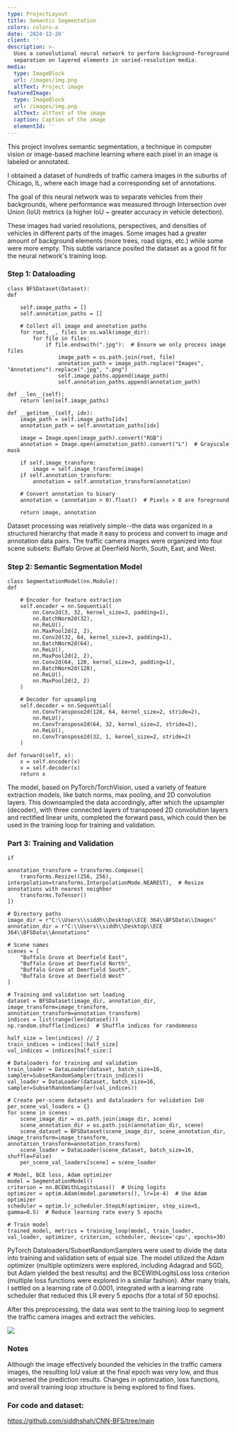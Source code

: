 ```yaml
---
type: ProjectLayout
title: Semantic Segmentation
colors: colors-a
date: '2024-12-20'
client: ''
description: >-
  Uses a convolutional neural network to perform background-foreground
  separation on layered elements in varied-resolution media.
media:
  type: ImageBlock
  url: /images/img.png
  altText: Project image
featuredImage:
  type: ImageBlock
  url: /images/img.png
  altText: altText of the image
  caption: Caption of the image
  elementId: ''
---
```

This project involves semantic segmentation, a technique in computer vision or image-based machine learning where each pixel in an image is labeled or annotated.

I obtained a dataset of hundreds of traffic camera images in the suburbs of Chicago, IL, where each image had a corresponding set of annotations.

The goal of this neural network was to separate vehicles from their backgrounds, where performance was measured through Intersection over Union (IoU) metrics (a higher IoU \~ greater accuracy in vehicle detection).

These images had varied resolutions, perspectives, and densities of vehicles in different parts of the images. Some images had a greater amount of background elements (more trees, road signs, etc.) while some were more empty. This subtle variance posited the dataset as a good fit for the neural network's training loop.



### Step 1: Dataloading

```
class BFSDataset(Dataset):
def 
```

```
    self.image_paths = []
    self.annotation_paths = []

    # Collect all image and annotation paths
    for root, _, files in os.walk(image_dir):
        for file in files:
            if file.endswith(".jpg"):  # Ensure we only process image files
                image_path = os.path.join(root, file)
                annotation_path = image_path.replace("Images", "Annotations").replace(".jpg", ".png")
                self.image_paths.append(image_path)
                self.annotation_paths.append(annotation_path)

def __len__(self):
    return len(self.image_paths)

def __getitem__(self, idx):
    image_path = self.image_paths[idx]
    annotation_path = self.annotation_paths[idx]

    image = Image.open(image_path).convert("RGB")
    annotation = Image.open(annotation_path).convert("L")  # Grayscale mask

    if self.image_transform:
        image = self.image_transform(image)
    if self.annotation_transform:
        annotation = self.annotation_transform(annotation)

    # Convert annotation to binary
    annotation = (annotation > 0).float()  # Pixels > 0 are foreground

    return image, annotation
```



Dataset processing was relatively simple--the data was organized in a structured hierarchy that made it easy to process and convert to image and annotation data pairs. The traffic camera images were organized into four scene subsets: Buffalo Grove at Deerfield North, South, East, and West.



### Step 2: Semantic Segmentation Model

```
class SegmentationModel(nn.Module):
def 
```

```
    # Encoder for feature extraction
    self.encoder = nn.Sequential(
        nn.Conv2d(3, 32, kernel_size=3, padding=1),
        nn.BatchNorm2d(32),
        nn.ReLU(),
        nn.MaxPool2d(2, 2),
        nn.Conv2d(32, 64, kernel_size=3, padding=1),
        nn.BatchNorm2d(64),
        nn.ReLU(),
        nn.MaxPool2d(2, 2),
        nn.Conv2d(64, 128, kernel_size=3, padding=1),
        nn.BatchNorm2d(128),
        nn.ReLU(),
        nn.MaxPool2d(2, 2)
    )

    # Decoder for upsampling
    self.decoder = nn.Sequential(
        nn.ConvTranspose2d(128, 64, kernel_size=2, stride=2),
        nn.ReLU(),
        nn.ConvTranspose2d(64, 32, kernel_size=2, stride=2),
        nn.ReLU(),
        nn.ConvTranspose2d(32, 1, kernel_size=2, stride=2)
    )

def forward(self, x):
    x = self.encoder(x)
    x = self.decoder(x)
    return x
```



The model, based on PyTorch/TorchVision, used a variety of feature extraction models, like batch norms, max pooling, and 2D convolution layers. This downsampled the data accordingly, after which the upsampler (decoder), with three connected layers of transposed 2D convolution layers and rectified linear units, completed the forward pass, which could then be used in the training loop for training and validation.

### Part 3: Training and Validation

```
if 
```

```
annotation_transform = transforms.Compose([
    transforms.Resize((256, 256), interpolation=transforms.InterpolationMode.NEAREST),  # Resize annotations with nearest neighbor
    transforms.ToTensor()
])

# Directory paths
image_dir = r"C:\\Users\\siddh\\Desktop\\ECE 364\\BFSData\\Images"
annotation_dir = r"C:\\Users\\siddh\\Desktop\\ECE 364\\BFSData\\Annotations"

# Scene names
scenes = [
    "Buffalo Grove at Deerfield East",
    "Buffalo Grove at Deerfield North",
    "Buffalo Grove at Deerfield South",
    "Buffalo Grove at Deerfield West"
]

# Training and validation set loading
dataset = BFSDataset(image_dir, annotation_dir, image_transform=image_transform, annotation_transform=annotation_transform)
indices = list(range(len(dataset)))
np.random.shuffle(indices)  # Shuffle indices for randomness

half_size = len(indices) // 2
train_indices = indices[:half_size]
val_indices = indices[half_size:]

# Dataloaders for training and validation
train_loader = DataLoader(dataset, batch_size=16, sampler=SubsetRandomSampler(train_indices))
val_loader = DataLoader(dataset, batch_size=16, sampler=SubsetRandomSampler(val_indices))

# Create per-scene datasets and dataloaders for validation IoU
per_scene_val_loaders = {}
for scene in scenes:
    scene_image_dir = os.path.join(image_dir, scene)
    scene_annotation_dir = os.path.join(annotation_dir, scene)
    scene_dataset = BFSDataset(scene_image_dir, scene_annotation_dir, image_transform=image_transform, annotation_transform=annotation_transform)
    scene_loader = DataLoader(scene_dataset, batch_size=16, shuffle=False)
    per_scene_val_loaders[scene] = scene_loader

# Model, BCE loss, Adam optimizer
model = SegmentationModel()
criterion = nn.BCEWithLogitsLoss()  # Using logits
optimizer = optim.Adam(model.parameters(), lr=1e-4)  # Use Adam optimizer
scheduler = optim.lr_scheduler.StepLR(optimizer, step_size=5, gamma=0.5)  # Reduce learning rate every 5 epochs

# Train model
trained_model, metrics = training_loop(model, train_loader, val_loader, optimizer, criterion, scheduler, device='cpu', epochs=30)
```



PyTorch Dataloaders/SubsetRandomSamplers were used to divide the data into training and validation sets of equal size. The model utilized the Adam optimizer (multiple optimizers were explored, including Adagrad and SGD, but Adam yielded the best results) and the BCEWithLogitsLoss loss criterion (multiple loss functions were explored in a similar fashion). After many trials, I settled on a learning rate of 0.0001, integrated with a learning rate scheduler that reduced this LR every 5 epochs (for a total of 50 epochs).

After this preprocessing, the data was sent to the training loop to segment the traffic camera images and extract the vehicles.

![](/images/Screenshot%202025-05-24%20233847.png)

### Notes

Although the image effectively bounded the vehicles in the traffic camera images, the resulting IoU value at the final epoch was very low, and thus worsened the prediction results. Changes in optimization, loss functions, and overall training loop structure is being explored to find fixes.



### For code and dataset:

<https://github.com/siddhshah/CNN-BFS/tree/main>

